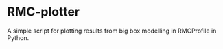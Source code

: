 # RMC-plotter
A simple script for plotting results from big box modelling in RMCProfile in Python. 
